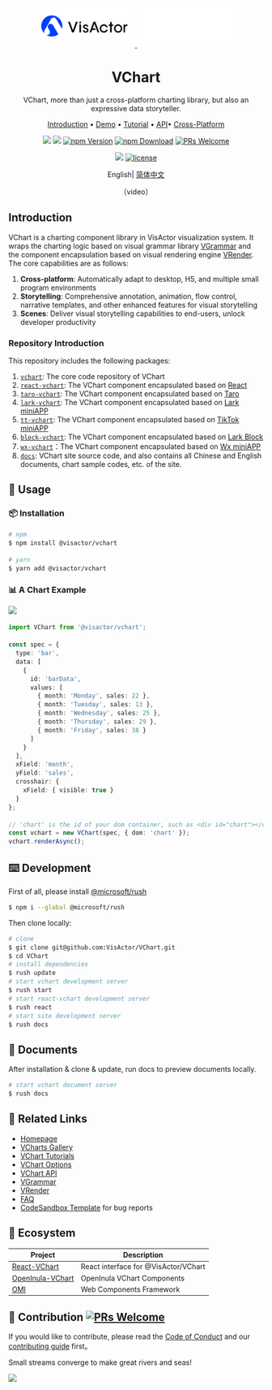 <div align="center">
  <a href="https://github.com/VisActor#gh-light-mode-only" target="_blank">
    <img alt="VisActor Logo" width="200" src="https://github.com/VisActor/.github/blob/main/profile/logo_500_200_light.svg"/>
  </a>
  <a href="https://github.com/VisActor#gh-dark-mode-only" target="_blank">
    <img alt="VisActor Logo" width="200" src="https://github.com/VisActor/.github/blob/main/profile/logo_500_200_dark.svg"/>
  </a>
</div>

<div align="center">
  <h1>VChart</h1>
</div>

<div align="center">

VChart, more than just a cross-platform charting library, but also an expressive data storyteller.

<p align="center">
  <a href="https://www.visactor.io/vchart">Introduction</a> •
  <a href="https://www.visactor.io/vchart/example">Demo</a> •
  <a href="https://www.visactor.io/vchart/guide/tutorial_docs/VChart_Website_Guide">Tutorial</a> •
  <a href="https://www.visactor.io/vchart/option/barChart">API</a>•
  <a href="https://www.visactor.io/vchart/guide/tutorial_docs/cross-terminal_and_developer_ecology/node">Cross-Platform</a>
</p>

![](https://github.com/visactor/vchart/actions/workflows/bug-server.yml/badge.svg)
![](https://github.com/visactor/vchart/actions/workflows/unit-test.yml/badge.svg)
[![npm Version](https://img.shields.io/npm/v/@visactor/vchart.svg)](https://www.npmjs.com/package/@visactor/vchart)
[![npm Download](https://img.shields.io/npm/dm/@visactor/vchart.svg)](https://www.npmjs.com/package/@visactor/vchart)
[![PRs Welcome](https://img.shields.io/badge/PRs-welcome-brightgreen.svg)](https://github.com/VisActor/VChart/blob/main/CONTRIBUTING.md#your-first-pull-request)

![](https://img.shields.io/badge/language-TypeScript-red.svg) [![license](https://img.shields.io/badge/license-MIT-blue.svg)](https://github.com/visactor/vchart/blob/main/LICENSE)

</div>

<div align="center">

English| [简体中文](./README.zh-CN.md)

</div>

<div align="center">

（video）

</div>

## Introduction

VChart is a charting component library in VisActor visualization system. It wraps the charting logic based on visual grammar library [VGrammar](https://github.com/VisActor/VGrammar) and the component encapsulation based on visual rendering engine [VRender](https://github.com/VisActor/VRender). The core capabilities are as follows:

1. **Cross-platform**: Automatically adapt to desktop, H5, and multiple small program environments
2. **Storytelling**: Comprehensive annotation, animation, flow control, narrative templates, and other enhanced features for visual storytelling
3. **Scenes**: Deliver visual storytelling capabilities to end-users, unlock developer productivity

### Repository Introduction

This repository includes the following packages:

1. [`vchart`](./packages/vchart/): The core code repository of VChart
2. [`react-vchart`](./packages/react-vchart/): The VChart component encapsulated based on [React](https://react.dev/)
3. [`taro-vchart`](./packages/taro-vchart/): The VChart component encapsulated based on [Taro](https://docs.taro.zone/docs/)
4. [`lark-vchart`](./packages/lark-vchart/): The VChart component encapsulated based on [Lark miniAPP](https://open.feishu.cn/document/client-docs/gadget/introduction/host-environment)
5. [`tt-vchart`](./packages/lark-vchart/): The VChart component encapsulated based on [TikTok miniAPP](https://developer.open-douyin.com/docs/resource/zh-CN/mini-app/introduction/overview/)
6. [`block-vchart`](./packages/block-vchart/): The VChart component encapsulated based on [Lark Block](https://open.feishu.cn/document/client-docs/block/block-introduction)
7. [`wx-vchart`](./packages/wx-vchart/)：The VChart component encapsulated based on [Wx miniAPP](https://developers.weixin.qq.com/miniprogram/dev/framework/)
8. [`docs`](./docs/): VChart site source code, and also contains all Chinese and English documents, chart sample codes, etc. of the site.

## 🔨 Usage

### 📦 Installation

```bash
# npm
$ npm install @visactor/vchart

# yarn
$ yarn add @visactor/vchart
```

### 📊 A Chart Example

<img src="https://user-images.githubusercontent.com/135952300/246996854-95cf0db3-42a2-41f9-8f15-8b7bbec1794c.png" style="width: 500px">

```typescript
import VChart from '@visactor/vchart';

const spec = {
  type: 'bar',
  data: [
    {
      id: 'barData',
      values: [
        { month: 'Monday', sales: 22 },
        { month: 'Tuesday', sales: 13 },
        { month: 'Wednesday', sales: 25 },
        { month: 'Thursday', sales: 29 },
        { month: 'Friday', sales: 38 }
      ]
    }
  ],
  xField: 'month',
  yField: 'sales',
  crosshair: {
    xField: { visible: true }
  }
};

// 'chart' is the id of your dom container, such as <div id="chart"></chart>
const vchart = new VChart(spec, { dom: 'chart' });
vchart.renderAsync();
```

## ⌨️ Development

First of all, please install [@microsoft/rush](https://rushjs.io/pages/intro/get_started/)

```bash
$ npm i --global @microsoft/rush
```

Then clone locally:

```bash
# clone
$ git clone git@github.com:VisActor/VChart.git
$ cd VChart
# install dependencies
$ rush update
# start vchart development server
$ rush start
# start react-vchart development server
$ rush react
# start site development server
$ rush docs
```

## 📖 Documents

After installation & clone & update, run docs to preview documents locally.

```bash
# start vchart document server
$ rush docs
```

## 🔗 Related Links

- [Homepage](https://www.visactor.io/vchart)
- [VCharts Gallery](https://www.visactor.io/vchart/example)
- [VChart Tutorials](https://www.visactor.io/vchart/guide/tutorial_docs/VChart_Website_Guide)
- [VChart Options](https://www.visactor.io/vchart/option/)
- [VChart API](https://www.visactor.io/vchart/api/API/vchart)
- [VGrammar](https://www.visactor.io/vgrammar)
- [VRender](https://www.visactor.io/vrender)
- [FAQ](https://www.visactor.io/vchart/guide/tutorial_docs/FAQ)
- [CodeSandbox Template](https://codesandbox.io/s/the-template-of-visactor-vchart-vl84ww?file=/src/index.ts) for bug reports

## 💫 Ecosystem

| Project                                                                               | Description                          |
| ------------------------------------------------------------------------------------- | ------------------------------------ |
| [React-VChart](https://github.com/VisActor/VChart/tree/develop/packages/react-vchart) | React interface for @VisActor/VChart |
| [OpenInula-VChart](https://www.visactor.io/vchart/example-openinula)                  | OpenInula VChart Components          |
| [OMI](https://omi.cdn-go.cn/home/latest)                                              | Web Components Framework             |

## 🤝 Contribution [![PRs Welcome](https://img.shields.io/badge/PRs-welcome-brightgreen.svg)](https://github.com/VisActor/VChart/blob/main/CONTRIBUTING.md#your-first-pull-request)

If you would like to contribute, please read the [Code of Conduct](./CODE_OF_CONDUCT.md) and our [contributing guide](./CONTRIBUTING.md) first。

Small streams converge to make great rivers and seas!

<a href="https://github.com/visactor/vchart/graphs/contributors"><img src="https://contrib.rocks/image?repo=visactor/vchart" /></a>

